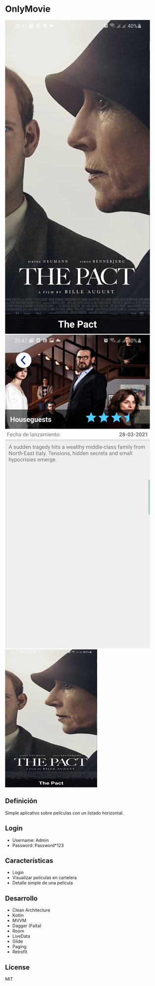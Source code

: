 # OnlyMovie
![Home](Images/onlymovie_home.jpg) ![Detail](Images/onlymovie_detail.jpg)
<img src="Images/onlymovie_home.jpg" width="300" height="450">

## Definición
Simple aplicativo sobre películas con un listado horizontal.

## Login
- Username: Admin
- Password: Password*123

## Características
- Login
- Visualizar películas en cartelera
- Detalle simple de una película

## Desarrollo
- Clean Architecture
- Kotlin
- MVVM
- Dagger (Falta)
- Room
- LiveData
- Glide
- Paging
- Retrofit

## License

MIT
 

